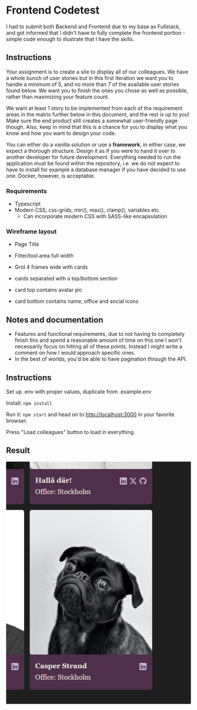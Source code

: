 # Frontend Codetest

I had to submit both Backend and Frontend due to my base as Fullstack, and got informed that I didn't have to fully complete
the frontend portion - simple code enough to illustrate that I have the skills.  

## Instructions

Your assignment is to create a site to display all of our colleagues. We have a
whole bunch of user stories but in this first iteration we want you to handle a minimum of 5,
and no more than 7 of the available user stories found below. We want you to finish the ones
you chose as well as possible, rather than maximizing your feature count.

We want at least 1 story to be implemented from each of the requirement areas in the matrix
further below in this document, and the rest is up to you! Make sure the end product still
creates a somewhat user-friendly page though. Also, keep in mind that this is a chance for you
to display what you know and how you want to design your code.

You can either do a vanilla solution or use a **framework**, in either case, we expect a thorough
structure. Design it as if you were to hand it over to another developer for future
development. Everything needed to run the application must be found within the repository,
i.e. we do not expect to have to install for example a database manager if you have decided to
use one. Docker, however, is acceptable.

### Requirements

- Typescript
- Modern CSS, css-grids, min(), max(), clamp(), variables etc. 
    - Can incorporate modern CSS with SASS-like encapsulation

### Wireframe layout

- Page Title

- Filter/tool area full width

- Grid 4 frames wide with cards

- cards separated with a top/bottom section

- card top contains avatar pic

- card bottom contains name, office and social icons

## Notes and documentation

- Features and functional requirements, due to not having to completely finish this and spend a reasonable amount of time on this one I won't necessarily focus on hitting all of these points. Instead I might write a comment on how I would approach specific ones.
- In the best of worlds, you'd be able to have pagination through the API.

## Instructions

Set up .env with proper values, duplicate from .example.env

Install: `npm install`

Run it: `npm start` and head on to [http://localhost:3000](http://localhost:3000) in your favorite browser.

Press "Load colleagues" button to load in everything

## Result

![Small snippet of a card](image.png)
